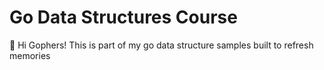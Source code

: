 Go Data Structures Course
==========================

👋 Hi Gophers! This is part of my go data structure samples built to refresh memories 
